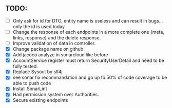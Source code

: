 ## TODO:

-   [ ] Only ask for id for DTO, entity name is useless and can result in bugs... only the id is used today
-   [ ] Change the response of each endpoints in a more complete one {meta, links, response} and the delete response.
-   [ ] Improve validation of data in controller.
-   [x] Change package name on github
-   [x] Add jacoco analyze in sonarcloud like before
-   [x] AccountService register must return SecurityUserDetail and need to be fully tested.
-   [x] Replace Sysout by slf4j
-   [x] see sonar fix recommandation and go up to 50% of code coverage to be able to push code
-   [x] Install SonarLint
-   [x] Had permission system over Authorities.
-   [x] Secure existing endpoints
